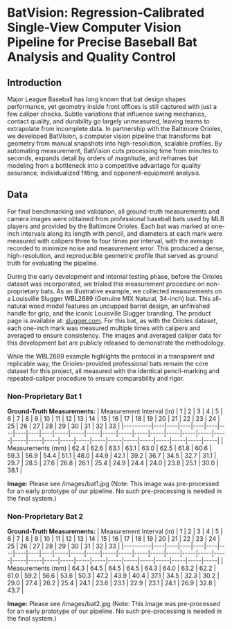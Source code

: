 # BatVision: Regression-Calibrated Single-View Computer Vision Pipeline for Precise Baseball Bat Analysis and Quality Control

## Introduction

Major League Baseball has long known that bat design shapes performance, yet geometry inside front offices is still captured with just a few caliper checks. Subtle variations that influence swing mechanics, contact quality, and durability go largely unmeasured, leaving teams to extrapolate from incomplete data. In partnership with the Baltimore Orioles, we developed BatVision, a computer vision pipeline that transforms bat geometry from manual snapshots into high-resolution, scalable profiles. By automating measurement, BatVision cuts processing time from minutes to seconds, expands detail by orders of magnitude, and reframes bat modeling from a bottleneck into a competitive advantage for quality assurance, individualized fitting, and opponent-equipment analysis.


## Data

For final benchmarking and validation, all ground-truth measurements and camera images were obtained from professional baseball bats used by MLB players and provided by the Baltimore Orioles. Each bat was marked at one-inch intervals along its length with pencil, and diameters at each mark were measured with calipers three to four times per interval, with the average recorded to minimize noise and measurement error. This produced a dense, high-resolution, and reproducible geometric profile that served as ground truth for evaluating the pipeline.

During the early development and internal testing phase, before the Orioles dataset was incorporated, we trialed this measurement procedure on non-proprietary bats. As an illustrative example, we collected measurements on a Louisville Slugger WBL2689 (Genuine MIX Natural, 34-inch) bat. This all-natural wood model features an uncupped barrel design, an unfinished handle for grip, and the iconic Louisville Slugger branding. The product page is available at: [slugger.com](https://www.slugger.com/en-us/product/genuine-mix-natural-wbl2689?ef_id=CjwKCAjw_-3GBhAYEiwAjh9fUK_feS41eyZIyxvYTorBjdtwlIWU0bEgSLPkNzm0cHCjlAeYFFj9GxoC0KAQAvD_BwE:G:s&s_kwcid=AL!15981!3&utm_source=x&utm_medium=ps|shp|dy&utm_campaign=SEM_PMAX_SLUGGER_BTG_BASEBALL&cmpid=ps|shp|dy|x|SEM_PMAX_SLUGGER_BTG_BASEBALL|&gad_source=1&gad_campaignid=17190794525&gbraid=0AAAAADcc_XA4C2CmFkEYkt81jyUxw-b4f&gclid=CjwKCAjw_-3GBhAYEiwAjh9fUK_feS41eyZIyxvYTorBjdtwlIWU0bEgSLPkNzm0cHCjlAeYFFj9GxoC0KAQAvD_BwE
).
For this bat, as with the Orioles dataset, each one-inch mark was measured multiple times with calipers and averaged to ensure consistency. The images and averaged caliper data for this development bat are publicly released to demonstrate the methodology.

While the WBL2689 example highlights the protocol in a transparent and replicable way, the Orioles-provided professional bats remain the core dataset for this project, all measured with the identical pencil-marking and repeated-caliper procedure to ensure comparability and rigor.

### Non-Proprietary Bat 1
**Ground-Truth Measurements:**
| Measurement Interval (in) | 1 | 2 | 3 | 4 | 5 | 6 | 7 | 8 | 9 | 10 | 11 | 12 | 13 | 14 | 15 | 16 | 17 | 18 | 19 | 20 | 21 | 22 | 23 | 24 | 25 | 26 | 27 | 28 | 29 | 30 | 31 | 32 | 33 |
|----------|----|----|----|----|----|----|----|----|----|-----|-----|-----|-----|-----|-----|-----|-----|-----|-----|-----|-----|-----|-----|-----|-----|-----|-----|-----|-----|-----|-----|-----|-----|
| Measurements (mm)       | 62.4 | 62.6 | 63.1 | 63.1 | 63.0 | 62.5 | 61.8 | 60.6 | 59.3 | 56.9 | 54.4 | 51.1 | 48.0 | 44.9 | 42.1 | 39.2 | 36.7 | 34.5 | 32.7 | 31.1 | 29.7 | 28.5 | 27.6 | 26.8 | 26.1 | 25.4 | 24.9 | 24.4 | 24.0 | 23.8 | 25.1 | 30.0 | 38.1 |

**Image:**
Please see /images/bat1.jpg
(Note: This image was pre-processed for an early prototype of our pipeline. No such pre-processing is needed in the final system.)


### Non-Proprietary Bat 2
**Ground-Truth Measurements:**
| Measurement Interval (in) | 1 | 2 | 3 | 4 | 5 | 6 | 7 | 8 | 9 | 10 | 11 | 12 | 13 | 14 | 15 | 16 | 17 | 18 | 19 | 20 | 21 | 22 | 23 | 24 | 25 | 26 | 27 | 28 | 29 | 30 | 31 | 32 | 33 |
|----------|----|----|----|----|----|----|----|----|----|-----|-----|-----|-----|-----|-----|-----|-----|-----|-----|-----|-----|-----|-----|-----|-----|-----|-----|-----|-----|-----|-----|-----|-----|
| Measurements (mm)         | 64.3 | 64.5 | 64.5 | 64.5 | 64.3 | 64.0 | 63.2 | 62.2 | 61.0 | 59.2 | 56.6 | 53.6 | 50.3 | 47.2 | 43.9 | 40.4 | 37.1 | 34.5 | 32.3 | 30.2 | 29.0 | 27.4 | 26.2 | 25.4 | 24.1 | 23.6 | 23.1 | 22.9 | 23.1 | 24.1 | 26.9 | 32.8 | 43.7 |

**Image:**
Please see /images/bat2.jpg
(Note: This image was pre-processed for an early prototype of our pipeline. No such pre-processing is needed in the final system.)




